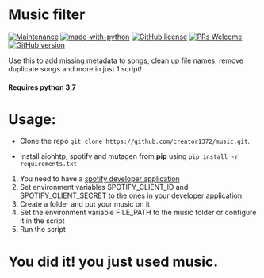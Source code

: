 # Music filter
[![Maintenance](https://img.shields.io/badge/Maintained%3F-yes-green.svg)](https://GitHub.com/creator1372/music/graphs/commit-activity) [![made-with-python](https://img.shields.io/badge/Made%20with-Python-1f425f.svg)](https://www.python.org/) [![GitHub license](https://img.shields.io/github/license/creator1372/music.svg)](https://github.com/creator1372/music/blob/master/LICENSE) [![PRs Welcome](https://img.shields.io/badge/PRs-welcome-brightgreen.svg?style=flat-square)](http://makeapullrequest.com) [![GitHub version](https://badge.fury.io/gh/creator1372%2Fmusic.svg)](https://github.com/creator1372/music)

Use this to add missing metadata to songs, clean up file names, remove duplicate songs and more in just 1 script!
#### Requires python **3.7**

# Usage:

* Clone the repo `git clone https://github.com/creator1372/music.git`.

* Install aiohhtp, spotify and mutagen from **pip** using `pip install -r requirements.txt`
1. You need to have a [spotify developer application](https://developer.spotify.com/dashboard/applications/)
1. Set environment variables SPOTIFY_CLIENT_ID and SPOTIFY_CLIENT_SECRET to the ones in your developer application
1. Create a folder and put your music on it
1. Set the environment variable FILE_PATH to the music folder or configure it in the script
1. Run the script

# You did it! you just used music.
